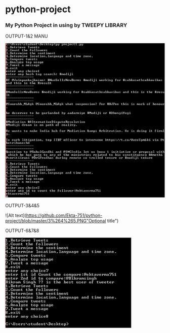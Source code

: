 # python-project
### My Python Project in using by TWEEPY LIBRARY
OUTPUT-1&2 MANU

![Alt text](https://github.com/Ekta-751/python-project/blob/master/1%262.PNG "Optional title")

OUTPUT-3&4&5

![Alt text](https://github.com/Ekta-751/python-project/blob/master/3%264%265.PNG"Optional title")

OUTPUT-6&7&8

![Alt text](https://github.com/Ekta-751/python-project/blob/master/6%267%268.PNG "Optional title")
